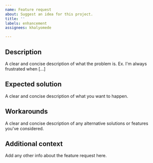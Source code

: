 ```yaml
---
name: Feature request
about: Suggest an idea for this project.
title: ''
labels: enhancement
assignees: khalyomede

---
```


## Description
A clear and concise description of what the problem is. Ex. I'm always frustrated when [...]

## Expected solution
A clear and concise description of what you want to happen.

## Workarounds
A clear and concise description of any alternative solutions or features you've considered.

## Additional context
Add any other info about the feature request here.
